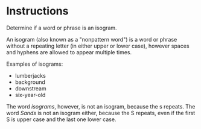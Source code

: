 # Instructions

Determine if a word or phrase is an isogram.

An isogram (also known as a "nonpattern word") is a word or phrase without a repeating letter (in either upper or lower case), however spaces and hyphens are allowed to appear multiple times.

Examples of isograms:

- lumberjacks
- background
- downstream
- six-year-old

The word *isograms*, however, is not an isogram, because the s repeats. The word *Sands* is not an isogram either, because the S repeats, even if the first S is upper case and the last one lower case. 
